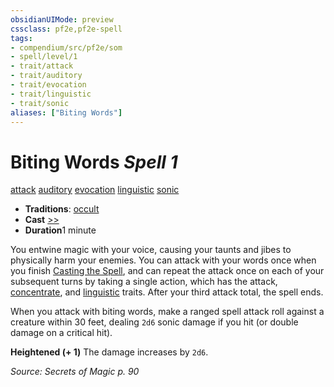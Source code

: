 ```yaml
---
obsidianUIMode: preview
cssclass: pf2e,pf2e-spell
tags:
- compendium/src/pf2e/som
- spell/level/1
- trait/attack
- trait/auditory
- trait/evocation
- trait/linguistic
- trait/sonic
aliases: ["Biting Words"]
---
```

# Biting Words *Spell 1*   
[attack](/rules/traits/attack.md)  [auditory](/rules/traits/auditory.md)  [evocation](/rules/traits/evocation.md)  [linguistic](/rules/traits/linguistic.md)  [sonic](/rules/traits/sonic.md)  

- **Traditions**: [occult](/rules/traits/occult.md)
- **Cast** [>>](/rules/core-rulebook/chapter-9-playing-the-game.md#Actions "Two-Action") 
- **Duration**1 minute

You entwine magic with your voice, causing your taunts and jibes to physically harm your enemies. You can attack with your words once when you finish [Casting the Spell](/rules/actions/cast-a-spell.md), and can repeat the attack once on each of your subsequent turns by taking a single action, which has the attack, [concentrate](/rules/traits/concentrate.md), and [linguistic](/rules/traits/linguistic.md) traits. After your third attack total, the spell ends.

When you attack with biting words, make a ranged spell attack roll against a creature within 30 feet, dealing `2d6` sonic damage if you hit (or double damage on a critical hit).

**Heightened (+ 1)** The damage increases by `2d6`.

*Source: Secrets of Magic p. 90*